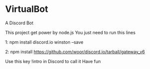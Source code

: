 # VirtualBot
A Discord Bot

This project get power by node.js
You just need to run this lines

1: npm install discord.io winston –save

2: npm install https://github.com/woor/discord.io/tarball/gateway_v6

Use this key !intro in Discord to call it
Have fun
